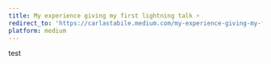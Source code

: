 ```yaml
---
title: My experience giving my first lightning talk ⚡️
redirect_to: 'https://carlastabile.medium.com/my-experience-giving-my-first-lightning-talk-%EF%B8%8F-22e01d8ced33'
platform: medium
---
```


test